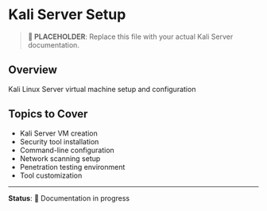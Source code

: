 # Kali Server Setup

> **📝 PLACEHOLDER**: Replace this file with your actual Kali Server documentation.

## Overview
Kali Linux Server virtual machine setup and configuration

## Topics to Cover
- Kali Server VM creation
- Security tool installation
- Command-line configuration
- Network scanning setup
- Penetration testing environment
- Tool customization

---

**Status**: 🚧 Documentation in progress

<!-- DELETE THIS COMMENT BLOCK WHEN ADDING REAL CONTENT:
   This is a placeholder file. When you're ready to add your actual content:
   1. Delete everything in this file
   2. Add your real Kali Server documentation
   3. Keep the same filename (README.md)
-->
